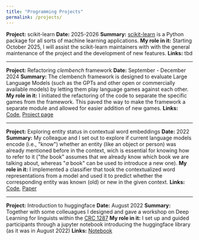 ```yaml
---
title: "Programming Projects"
permalink: /projects/
---
```


**Project:** scikit-learn
**Date:** 2025-2026
**Summary:** [scikit-learn](https://scikit-learn.org) is a Python package for all sorts of machine learning applications.
**My role in it:** Starting October 2025, I will assist the scikit-learn maintainers with with the general maintenance of the project and the development of new features.
**Links:** tbd

-----

**Project:** Refactoring _clembench_ framework
**Date:** September - December 2024
**Summary:** The clembench framework is designed to evaluate Large Language Models (such as the GPTs and other open or commercially available models) by letting them play language games against each other.
**My role in it:** I initiated the refactoring of the code to separate the specific games from the framework. This paved the way to make the framework a separate module and allowed for easier addition of new games.
**Links:** [Code](https://github.com/AnneBeyer/clembench/commits/game_registry/?before=4c43cc760b854c712aaa84de86c2fd35d5d7303f+35), [Project page](https://clembench.github.io/)

-----

**Project:** Exploring entity status in contextual word embeddings
**Date:** 2022
**Summary:** My colleague and I set out to explore if current language models encode (i.e., "know") whether an entity (like an object or person) was already mentioned before in the context, wich is essential for knowing how to refer to it ("_the_ book" assumes that we already know which book we are talking about, whereas "_a_ book" can be used to introduce a new one).
**My role in it:** I implemented a classifier that took the contextualized word representations from a model and used it to predict whether the corresponding entity was known (old) or new in the given context.
**Links:** [Code](https://github.com/clp-research/new-old-discourse-entities/blob/main/classification/entity_classifier.py), [Paper](https://aclanthology.org/2022.coling-1.73/)

------

**Project:** Introduction to huggingface 
**Date:** August 2022
**Summary:** Together with some colleuagues I designed and gave a workshop on Deep Learning for linguists within the [CRC 1287](https://www.sfb1287.uni-potsdam.de/en/) 
**My role in it:** I set up and guided participants through a jupyter notebook introducing the huggingface library (as it was in August 2022)
**Links:** [Notebook](AnneBeyer.github.io/assets/Using_pre-trained_models_with_Python.ipynb)